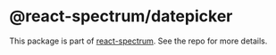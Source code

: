 # @react-spectrum/datepicker

This package is part of [react-spectrum](https://gitlab.com/watheia/spectrum). See the repo for more details.
